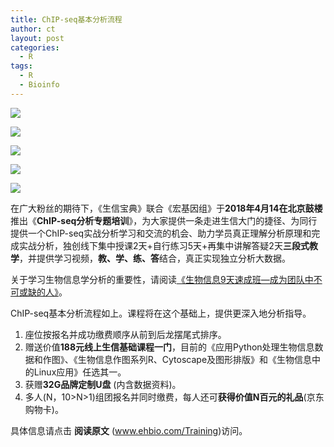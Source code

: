 ```yaml
---
title: ChIP-seq基本分析流程
author: ct
layout: post
categories:
  - R
tags:
  - R
  - Bioinfo
---
```


![](http://www.ehbio.com/ehbio_resource/ChIP_theory.jpg)

![](http://www.ehbio.com/ehbio_resource/ChIP_analysis1.jpg)

![](http://www.ehbio.com/ehbio_resource/ChIP_analysis2.jpg)

![](http://www.ehbio.com/ehbio_resource/ChIP_analysis3.jpg)

![](http://www.ehbio.com/ehbio_resource/ChIP_analysis4.jpg)


在广大粉丝的期待下，《生信宝典》联合《宏基因组》于**2018年4月14在北京鼓楼**推出《**ChIP-seq分析专题培训**》，为大家提供一条走进生信大门的捷径、为同行提供一个ChIP-seq实战分析学习和交流的机会、助力学员真正理解分析原理和完成实战分析，独创线下集中授课2天+自行练习5天+再集中讲解答疑2天**三段式教学**，并提供学习视频，**教、学、练、答**结合，真正实现独立分析大数据。

关于学习生物信息学分析的重要性，请阅读[《生物信息9天速成班—成为团队中不可或缺的人》](http://mp.weixin.qq.com/s/1nf7vwyvC3oemkTq_pu87A)。

ChIP-seq基本分析流程如上。课程将在这个基础上，提供更深入地分析指导。

1. 座位按报名并成功缴费顺序从前到后龙摆尾式排序。
2. 赠送价值**188元线上生信基础课程一门**，目前的《应用Python处理生物信息数据和作图》、《生物信息作图系列R、Cytoscape及图形排版》和《生物信息中的Linux应用》任选其一。
3. 获赠**32G品牌定制U盘** (内含数据资料)。
4. 多人(N，10>N>1)组团报名并同时缴费，每人还可**获得价值N百元的礼品**(京东购物卡)。

具体信息请点击 **阅读原文** (www.ehbio.com/Training)访问。


